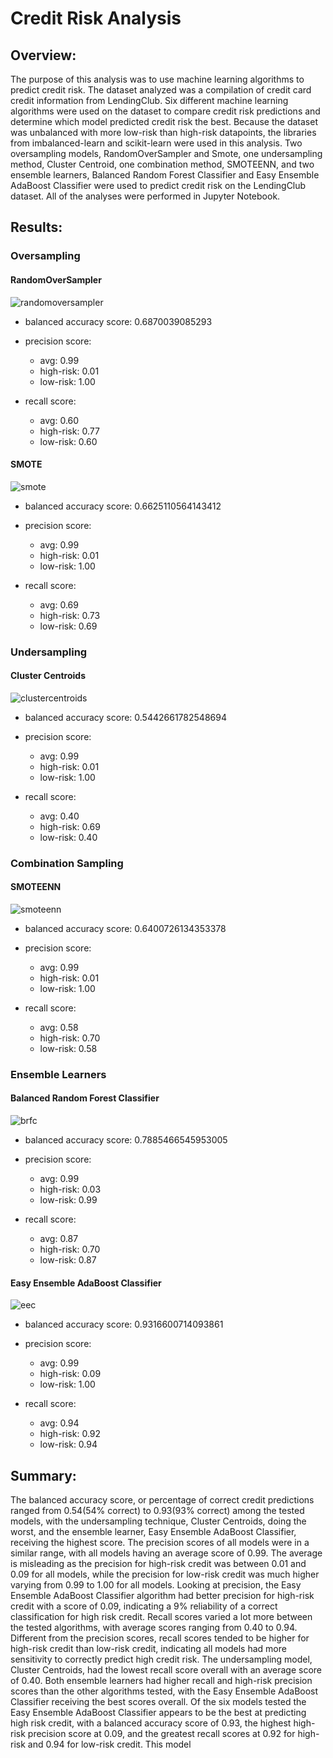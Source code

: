 # Credit Risk Analysis


## Overview:


The purpose of this analysis was to use machine learning algorithms to predict credit risk.  The dataset analyzed was a compilation of credit card credit information from LendingClub.  Six different machine learning algorithms were used on the dataset to compare credit risk predictions and determine which model predicted credit risk the best.  Because the dataset was unbalanced with more low-risk than high-risk datapoints, the libraries from imbalanced-learn and scikit-learn were used in this analysis. Two oversampling models, RandomOverSampler and Smote, one undersampling method, Cluster Centroid, one combination method, SMOTEENN, and two ensemble learners, Balanced Random Forest Classifier and Easy Ensemble AdaBoost Classifier were used to predict credit risk on the LendingClub dataset.  All of the analyses were performed in Jupyter Notebook.


## Results:


### Oversampling 


#### RandomOverSampler


![randomoversampler](https://user-images.githubusercontent.com/78699521/125178028-b6e88300-e195-11eb-8d00-a7d96178bcde.png)


* balanced accuracy score: 0.6870039085293


* precision score: 
    * avg: 0.99
    * high-risk: 0.01
    * low-risk: 1.00


* recall score:
    * avg: 0.60
    * high-risk: 0.77
    * low-risk: 0.60


#### SMOTE


![smote](https://user-images.githubusercontent.com/78699521/125178034-c36cdb80-e195-11eb-9a04-49f347462079.png)

* balanced accuracy score: 0.6625110564143412


* precision score: 
    * avg: 0.99
    * high-risk: 0.01
    * low-risk: 1.00


* recall score:
    * avg: 0.69
    * high-risk: 0.73
    * low-risk: 0.69


### Undersampling


#### Cluster Centroids


![clustercentroids](https://user-images.githubusercontent.com/78699521/125178036-c962bc80-e195-11eb-8aa3-1f5ca12a32ad.png)

* balanced accuracy score: 0.5442661782548694


* precision score: 
    * avg: 0.99
    * high-risk: 0.01
    * low-risk: 1.00


* recall score:
    * avg: 0.40
    * high-risk: 0.69
    * low-risk: 0.40


### Combination Sampling


#### SMOTEENN


![smoteenn](https://user-images.githubusercontent.com/78699521/125178039-cf589d80-e195-11eb-8602-a1ce04a01376.png)

* balanced accuracy score: 0.6400726134353378


* precision score: 
    * avg: 0.99
    * high-risk: 0.01
    * low-risk: 1.00


* recall score:
    * avg: 0.58
    * high-risk: 0.70
    * low-risk: 0.58


### Ensemble Learners


#### Balanced Random Forest Classifier


![brfc](https://user-images.githubusercontent.com/78699521/125178042-d67fab80-e195-11eb-95d8-6ee6eb5d7ecc.png)

* balanced accuracy score: 0.7885466545953005


* precision score: 
    * avg: 0.99
    * high-risk: 0.03
    * low-risk: 0.99


* recall score:
    * avg: 0.87
    * high-risk: 0.70
    * low-risk: 0.87


#### Easy Ensemble AdaBoost Classifier


![eec](https://user-images.githubusercontent.com/78699521/125178044-daabc900-e195-11eb-8112-695e3884dfce.png)

* balanced accuracy score: 0.9316600714093861


* precision score: 
    * avg: 0.99
    * high-risk: 0.09
    * low-risk: 1.00


* recall score:
    * avg: 0.94
    * high-risk: 0.92
    * low-risk: 0.94


## Summary:

The balanced accuracy score, or percentage of correct credit predictions ranged from 0.54(54% correct) to 0.93(93% correct) among the tested models, with the undersampling technique, Cluster Centroids, doing the worst, and the ensemble learner, Easy Ensemble AdaBoost Classifier, receiving the highest score.  The precision scores of all models were in a similar range, with all models having an average score of 0.99.  The average is misleading as the precision for high-risk credit was between 0.01 and 0.09 for all models, while the precision for low-risk credit was much higher varying from 0.99 to 1.00 for all models.  Looking at precision, the Easy Ensemble AdaBoost Classifier algorithm had better precision for high-risk credit with a score of 0.09, indicating a 9% reliability of a correct classification for high risk credit.  Recall scores varied a lot more between the tested algorithms, with average scores ranging from 0.40 to 0.94.  Different from the precision scores, recall scores tended to be higher for high-risk credit than low-risk credit, indicating all models had more sensitivity to correctly predict high credit risk.  The undersampling model, Cluster Centroids, had the lowest recall score overall with an average score of 0.40.  Both ensemble learners had higher recall and high-risk precision scores than the other algorithms tested, with the Easy Ensemble AdaBoost Classifier receiving the best scores overall.  Of the six models tested the Easy Ensemble AdaBoost Classifier appears to be the best at predicting high risk credit, with a balanced accuracy score of 0.93, the highest high-risk precision score at 0.09, and the greatest recall scores at 0.92 for high-risk and 0.94 for low-risk credit.  This model    

